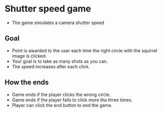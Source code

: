# Shutter speed game
- The game simulates a camera shutter speed

## Goal
- Point is awarded to the user each time the right circle with the squirrel image is clicked.
- Your goal is to take as many shots as you can.
- The speed increases after each click.

## How the ends
- Game ends if the player clicks the wrong circle.
- Game ends if the player fails to click more tha three times.
- Player can click the end button to end the game.